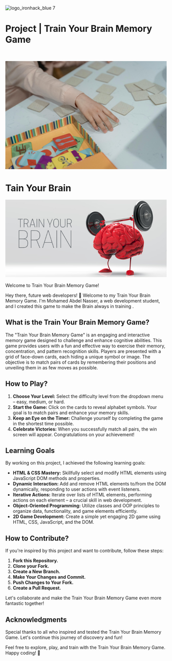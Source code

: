 ![logo_ironhack_blue 7](https://user-images.githubusercontent.com/23629340/40541063-a07a0a8a-601a-11e8-91b5-2f13e4e6b441.png)

# Project | Train Your Brain Memory Game

<br>


![Memory Game Board](img/pexels-nicola-barts-7943257.jpg)

# Tain Your Brain
![Memory Game Board](img/train_your_brain.jpg)

Welcome to Train Your Brain Memory Game!

Hey there, future web developers! 👋 Welcome to my Train Your Brain Memory Game. I'm Mohamed Abdel Nasser, a web development student, and I created this game to make the Brain always in training .

## What is the Train Your Brain Memory Game?

The "Train Your Brain Memory Game" is an engaging and interactive memory game designed to challenge and enhance cognitive abilities. This game provides users with a fun and effective way to exercise their memory, concentration, and pattern recognition skills. Players are presented with a grid of face-down cards, each hiding a unique symbol or image. The objective is to match pairs of cards by remembering their positions and unveiling them in as few moves as possible.

## How to Play?

1. **Choose Your Level:** Select the difficulty level from the dropdown menu – easy, medium, or hard.
2. **Start the Game:** Click on the cards to reveal alphabet symbols. Your goal is to match pairs and enhance your memory skills.
3. **Keep an Eye on the Timer:** Challenge yourself by completing the game in the shortest time possible.
4. **Celebrate Victories:** When you successfully match all pairs, the win screen will appear. Congratulations on your achievement!

## Learning Goals

By working on this project, I achieved the following learning goals:

- **HTML & CSS Mastery:** Skillfully select and modify HTML elements using JavaScript DOM methods and properties.
- **Dynamic Interaction:** Add and remove HTML elements to/from the DOM dynamically, responding to user actions with event listeners.
- **Iterative Actions:** Iterate over lists of HTML elements, performing actions on each element – a crucial skill in web development.
- **Object-Oriented Programming:** Utilize classes and OOP principles to organize data, functionality, and game elements efficiently.
- **2D Game Development:** Create a simple yet engaging 2D game using HTML, CSS, JavaScript, and the DOM.

## How to Contribute?

If you're inspired by this project and want to contribute, follow these steps:

1. **Fork this Repository.**
2. **Clone your Fork.**
3. **Create a New Branch.**
4. **Make Your Changes and Commit.**
5. **Push Changes to Your Fork.**
6. **Create a Pull Request.**

Let's collaborate and make the Train Your Brain Memory Game even more fantastic together!


## Acknowledgments

Special thanks to all who inspired and tested the Train Your Brain Memory Game. Let's continue this journey of discovery and fun!

Feel free to explore, play, and train with the Train Your Brain Memory Game. Happy coding! 🚀
